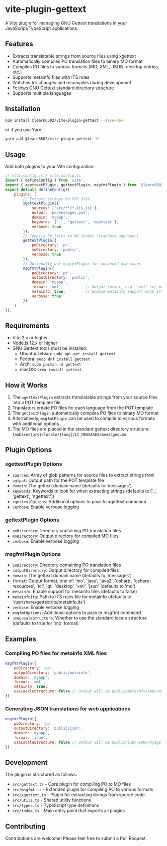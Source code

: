 # vite-plugin-gettext

A Vite plugin for managing GNU Gettext translations in your JavaScript/TypeScript applications.

## Features

- Extracts translatable strings from source files using xgettext
- Automatically compiles PO translation files to binary MO format
- Compiles PO files to various formats (MO, XML, JSON, desktop entries, etc.)
- Supports metainfo files with ITS rules
- Watches for changes and recompiles during development
- Follows GNU Gettext standard directory structure
- Supports multiple languages

## Installation

```bash
npm install @learn6502/vite-plugin-gettext --save-dev
```

or if you use Yarn:

```bash
yarn add @learn6502/vite-plugin-gettext -D
```

## Usage

Add both plugins to your Vite configuration:

```javascript
// vite.config.js / vite.config.ts
import { defineConfig } from 'vite';
import { xgettextPlugin, gettextPlugin, msgfmtPlugin } from '@learn6502/vite-plugin-gettext';
export default defineConfig({
    plugins: [
        // Extract strings to POT file
        xgettextPlugin({
            sources: ['src/**/*.{ts,js}'],
            output: 'po/messages.pot',
            domain: 'myapp',
            keywords: ['_', 'gettext', 'ngettext'],
            verbose: true
        }),
        // Compile PO files to MO format (standard approach)
        gettextPlugin({
            poDirectory: 'po',
            moDirectory: 'public',
            verbose: true
        }),
        // Optionally use msgfmtPlugin for advanced use cases
        msgfmtPlugin({
            poDirectory: 'po',
            outputDirectory: 'public',
            domain: 'myapp',
            format: 'xml',          // Output format, e.g. 'xml' for metainfo
            metainfo: true,         // Enable metainfo support with ITS rules
            verbose: true
        })
    ]
});
```

## Requirements

- Vite 2.x or higher
- Node.js 12.x or higher
- GNU Gettext tools must be installed:
  - Ubuntu/Debian: `sudo apt-get install gettext`
  - Fedora: `sudo dnf install gettext`
  - Arch: `sudo pacman -S gettext`
  - macOS: `brew install gettext`

## How it Works

1. The `xgettextPlugin` extracts translatable strings from your source files into a POT template file
2. Translators create PO files for each language from the POT template
3. The `gettextPlugin` automatically compiles PO files to binary MO format
4. Alternatively, `msgfmtPlugin` can be used to compile to various formats with additional options
5. The MO files are placed in the standard gettext directory structure:
   `{moDirectory}/locale/{lang}/LC_MESSAGES/messages.mo`

## Plugin Options

### xgettextPlugin Options

- `sources`: Array of glob patterns for source files to extract strings from
- `output`: Output path for the POT template file
- `domain`: The gettext domain name (defaults to 'messages')
- `keywords`: Keywords to look for when extracting strings (defaults to ['_', 'gettext', 'ngettext'])
- `xgettextOptions`: Additional options to pass to xgettext command
- `verbose`: Enable verbose logging

### gettextPlugin Options

- `poDirectory`: Directory containing PO translation files
- `moDirectory`: Output directory for compiled MO files
- `verbose`: Enable verbose logging

### msgfmtPlugin Options

- `poDirectory`: Directory containing PO translation files
- `outputDirectory`: Output directory for compiled files
- `domain`: The gettext domain name (defaults to 'messages')
- `format`: Output format, one of: 'mo', 'java', 'java2', 'csharp', 'csharp-resources', 'tcl', 'qt', 'desktop', 'xml', 'json' (defaults to 'mo')
- `metainfo`: Enable support for metainfo files (defaults to false)
- `metainfoIts`: Path to ITS rules file for metainfo (defaults to '/usr/share/gettext/its/metainfo.its')
- `verbose`: Enable verbose logging
- `msgfmtOptions`: Additional options to pass to msgfmt command
- `useLocaleStructure`: Whether to use the standard locale structure (defaults to true for 'mo' format)

## Examples

### Compiling PO files for metainfo XML files

```javascript
msgfmtPlugin({
    poDirectory: 'po',
    outputDirectory: 'public/metainfo',
    domain: 'myapp',
    format: 'xml',
    metainfo: true,
    useLocaleStructure: false // Output will be public/metainfo/LANG/myapp.xml
})
```

### Generating JSON translations for web applications

```javascript
msgfmtPlugin({
    poDirectory: 'po',
    outputDirectory: 'public/i18n',
    domain: 'myapp',
    format: 'json',
    useLocaleStructure: false // Output will be public/i18n/LANG/myapp.json
})
```

## Development

The plugin is structured as follows:

- `src/gettext.ts` - Core plugin for compiling PO to MO files
- `src/msgfmt.ts` - Extended plugin for compiling PO to various formats
- `src/xgettext.ts` - Plugin for extracting strings from source code
- `src/utils.ts` - Shared utility functions
- `src/types.ts` - TypeScript type definitions
- `src/index.ts` - Main entry point that exports all plugins

## Contributing

Contributions are welcome! Please feel free to submit a Pull Request.
